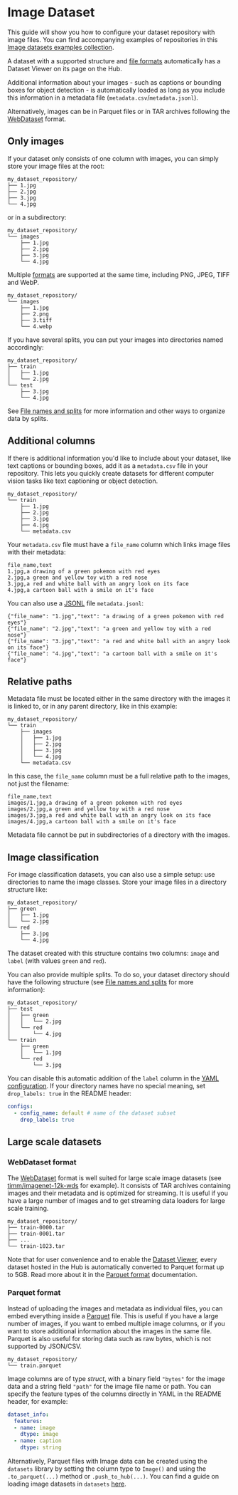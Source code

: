 # Image Dataset

This guide will show you how to configure your dataset repository with image files. You can find accompanying examples of repositories in this [Image datasets examples collection](https://huggingface.co/collections/datasets-examples/image-dataset-6568e7cf28639db76eb92d65).

A dataset with a supported structure and [file formats](./datasets-adding#file-formats) automatically has a Dataset Viewer on its page on the Hub.

Additional information about your images - such as captions or bounding boxes for object detection - is automatically loaded as long as you include this information in a metadata file (`metadata.csv`/`metadata.jsonl`).

Alternatively, images can be in Parquet files or in TAR archives following the [WebDataset](https://github.com/webdataset/webdataset) format.


## Only images

If your dataset only consists of one column with images, you can simply store your image files at the root:

```
my_dataset_repository/
├── 1.jpg
├── 2.jpg
├── 3.jpg
└── 4.jpg
```

or in a subdirectory:

```
my_dataset_repository/
└── images
    ├── 1.jpg
    ├── 2.jpg
    ├── 3.jpg
    └── 4.jpg
```

Multiple [formats](./datasets-adding#file-formats) are supported at the same time, including PNG, JPEG, TIFF and WebP.

```
my_dataset_repository/
└── images
    ├── 1.jpg
    ├── 2.png
    ├── 3.tiff
    └── 4.webp
```

If you have several splits, you can put your images into directories named accordingly: 

```
my_dataset_repository/
├── train
│   ├── 1.jpg
│   └── 2.jpg
└── test
    ├── 3.jpg
    └── 4.jpg
```

See [File names and splits](./datasets-file-names-and-splits) for more information and other ways to organize data by splits.

## Additional columns

If there is additional information you'd like to include about your dataset, like text captions or bounding boxes, add it as a `metadata.csv` file in your repository. This lets you quickly create datasets for different computer vision tasks like text captioning or object detection.

```
my_dataset_repository/
└── train
    ├── 1.jpg
    ├── 2.jpg
    ├── 3.jpg
    ├── 4.jpg
    └── metadata.csv
```

Your `metadata.csv` file must have a `file_name` column which links image files with their metadata:

```csv
file_name,text
1.jpg,a drawing of a green pokemon with red eyes
2.jpg,a green and yellow toy with a red nose
3.jpg,a red and white ball with an angry look on its face
4.jpg,a cartoon ball with a smile on it's face
```

You can also use a [JSONL](https://jsonlines.org/) file `metadata.jsonl`:

```jsonl
{"file_name": "1.jpg","text": "a drawing of a green pokemon with red eyes"}
{"file_name": "2.jpg","text": "a green and yellow toy with a red nose"}
{"file_name": "3.jpg","text": "a red and white ball with an angry look on its face"}
{"file_name": "4.jpg","text": "a cartoon ball with a smile on it's face"}
```

## Relative paths

Metadata file must be located either in the same directory with the images it is linked to, or in any parent directory, like in this example: 

```
my_dataset_repository/
└── train
    ├── images
    │   ├── 1.jpg
    │   ├── 2.jpg
    │   ├── 3.jpg
    │   └── 4.jpg
    └── metadata.csv
```

In this case, the `file_name` column must be a full relative path to the images, not just the filename:

```csv
file_name,text
images/1.jpg,a drawing of a green pokemon with red eyes
images/2.jpg,a green and yellow toy with a red nose
images/3.jpg,a red and white ball with an angry look on its face
images/4.jpg,a cartoon ball with a smile on it's face
```

Metadata file cannot be put in subdirectories of a directory with the images.

## Image classification

For image classification datasets, you can also use a simple setup: use directories to name the image classes. Store your image files in a directory structure like:

```
my_dataset_repository/
├── green
│   ├── 1.jpg
│   └── 2.jpg
└── red
    ├── 3.jpg
    └── 4.jpg
```

The dataset created with this structure contains two columns: `image` and `label` (with values `green` and `red`).

You can also provide multiple splits. To do so, your dataset directory should have the following structure (see [File names and splits](./datasets-file-names-and-splits) for more information):

```
my_dataset_repository/
├── test
│   ├── green
│   │   └── 2.jpg
│   └── red
│       └── 4.jpg
└── train
    ├── green
    │   └── 1.jpg
    └── red
        └── 3.jpg
```

You can disable this automatic addition of the `label` column in the [YAML configuration](./datasets-manual-configuration). If your directory names have no special meaning, set `drop_labels: true` in the README header:

```yaml
configs:
  - config_name: default # name of the dataset subset
    drop_labels: true
```

## Large scale datasets

### WebDataset format

The [WebDataset](https://github.com/webdataset/webdataset) format is well suited for large scale image datasets (see [timm/imagenet-12k-wds](https://huggingface.co/datasets/timm/imagenet-12k-wds) for example). It consists of TAR archives containing images and their metadata and is optimized for streaming. It is useful if you have a large number of images and to get streaming data loaders for large scale training.

```
my_dataset_repository/
├── train-0000.tar
├── train-0001.tar
├── ...
└── train-1023.tar
```

Note that for user convenience and to enable the [Dataset Viewer](./datasets-viewer), every dataset hosted in the Hub is automatically converted to Parquet format up to 5GB. Read more about it in the [Parquet format](./datasets-viewer#access-the-parquet-files) documentation.

### Parquet format

Instead of uploading the images and metadata as individual files, you can embed everything inside a [Parquet](https://parquet.apache.org/) file. This is useful if you have a large number of images, if you want to embed multiple image columns, or if you want to store additional information about the images in the same file. Parquet is also useful for storing data such as raw bytes, which is not supported by JSON/CSV.

```
my_dataset_repository/
└── train.parquet
```

Image columns are of type _struct_, with a binary field `"bytes"` for the image data and a string field `"path"` for the image file name or path.
You can specify the feature types of the columns directly in YAML in the README header, for example:

```yaml
dataset_info:
  features:
  - name: image
    dtype: image
  - name: caption
    dtype: string
```

Alternatively, Parquet files with Image data can be created using the `datasets` library by setting the column type to `Image()` and using the `.to_parquet(...)` method or `.push_to_hub(...)`. You can find a guide on loading image datasets in `datasets` [here](../datasets/image_load).
